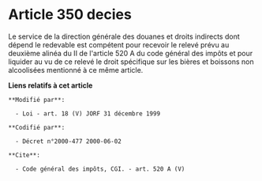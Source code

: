 # Article 350 decies

Le service de la direction générale des douanes et droits indirects dont dépend le redevable est compétent pour recevoir le
relevé prévu au deuxième alinéa du II de l'article 520 A du code général des impôts et pour liquider au vu de ce relevé le
droit spécifique sur les bières et boissons non alcoolisées mentionné à ce même article.

**Liens relatifs à cet article**

	**Modifié par**:

	  - Loi - art. 18 (V) JORF 31 décembre 1999

	**Codifié par**:

	  - Décret n°2000-477 2000-06-02

	**Cite**:

	  - Code général des impôts, CGI. - art. 520 A (V)
